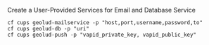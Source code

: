 Create a User-Provided Services for Email and Database Service
   
    cf cups geolud-mailservice -p "host,port,username,password,to"   
    cf cups geolud-db -p "uri"   
    cf cups geolud-push -p "vapid_private_key, vapid_public_key"   
